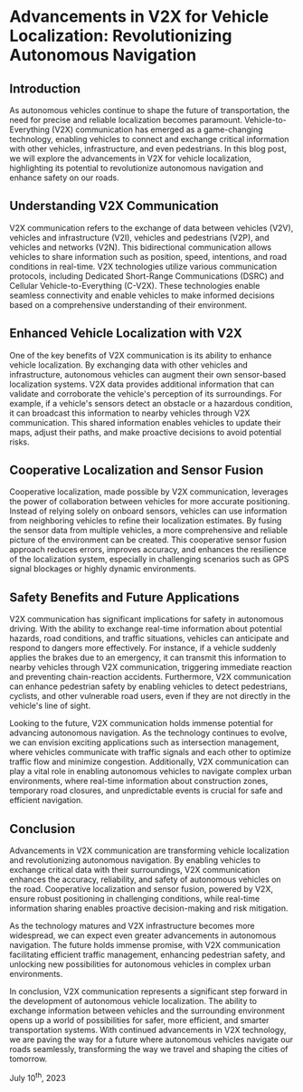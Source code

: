 # Advancements in V2X for Vehicle Localization: Revolutionizing Autonomous Navigation

## Introduction

As autonomous vehicles continue to shape the future of transportation, the need for precise and reliable localization becomes paramount. Vehicle-to-Everything (V2X) communication has emerged as a game-changing technology, enabling vehicles to connect and exchange critical information with other vehicles, infrastructure, and even pedestrians. In this blog post, we will explore the advancements in V2X for vehicle localization, highlighting its potential to revolutionize autonomous navigation and enhance safety on our roads.  

## Understanding V2X Communication

V2X communication refers to the exchange of data between vehicles (V2V), vehicles and infrastructure (V2I), vehicles and pedestrians (V2P), and vehicles and networks (V2N). This bidirectional communication allows vehicles to share information such as position, speed, intentions, and road conditions in real-time. V2X technologies utilize various communication protocols, including Dedicated Short-Range Communications (DSRC) and Cellular Vehicle-to-Everything (C-V2X). These technologies enable seamless connectivity and enable vehicles to make informed decisions based on a comprehensive understanding of their environment.  

## Enhanced Vehicle Localization with V2X

One of the key benefits of V2X communication is its ability to enhance vehicle localization. By exchanging data with other vehicles and infrastructure, autonomous vehicles can augment their own sensor-based localization systems. V2X data provides additional information that can validate and corroborate the vehicle's perception of its surroundings. For example, if a vehicle's sensors detect an obstacle or a hazardous condition, it can broadcast this information to nearby vehicles through V2X communication. This shared information enables vehicles to update their maps, adjust their paths, and make proactive decisions to avoid potential risks.  

## Cooperative Localization and Sensor Fusion

Cooperative localization, made possible by V2X communication, leverages the power of collaboration between vehicles for more accurate positioning. Instead of relying solely on onboard sensors, vehicles can use information from neighboring vehicles to refine their localization estimates. By fusing the sensor data from multiple vehicles, a more comprehensive and reliable picture of the environment can be created. This cooperative sensor fusion approach reduces errors, improves accuracy, and enhances the resilience of the localization system, especially in challenging scenarios such as GPS signal blockages or highly dynamic environments.  

## Safety Benefits and Future Applications

V2X communication has significant implications for safety in autonomous driving. With the ability to exchange real-time information about potential hazards, road conditions, and traffic situations, vehicles can anticipate and respond to dangers more effectively. For instance, if a vehicle suddenly applies the brakes due to an emergency, it can transmit this information to nearby vehicles through V2X communication, triggering immediate reaction and preventing chain-reaction accidents. Furthermore, V2X communication can enhance pedestrian safety by enabling vehicles to detect pedestrians, cyclists, and other vulnerable road users, even if they are not directly in the vehicle's line of sight.  

Looking to the future, V2X communication holds immense potential for advancing autonomous navigation. As the technology continues to evolve, we can envision exciting applications such as intersection management, where vehicles communicate with traffic signals and each other to optimize traffic flow and minimize congestion. Additionally, V2X communication can play a vital role in enabling autonomous vehicles to navigate complex urban environments, where real-time information about construction zones, temporary road closures, and unpredictable events is crucial for safe and efficient navigation.  

## Conclusion

Advancements in V2X communication are transforming vehicle localization and revolutionizing autonomous navigation. By enabling vehicles to exchange critical data with their surroundings, V2X communication enhances the accuracy, reliability, and safety of autonomous vehicles on the road. Cooperative localization and sensor fusion, powered by V2X, ensure robust positioning in challenging conditions, while real-time information sharing enables proactive decision-making and risk mitigation.  

As the technology matures and V2X infrastructure becomes more widespread, we can expect even greater advancements in autonomous navigation. The future holds immense promise, with V2X communication facilitating efficient traffic management, enhancing pedestrian safety, and unlocking new possibilities for autonomous vehicles in complex urban environments.  

In conclusion, V2X communication represents a significant step forward in the development of autonomous vehicle localization. The ability to exchange information between vehicles and the surrounding environment opens up a world of possibilities for safer, more efficient, and smarter transportation systems. With continued advancements in V2X technology, we are paving the way for a future where autonomous vehicles navigate our roads seamlessly, transforming the way we travel and shaping the cities of tomorrow.

July 10<sup>th</sup>, 2023


